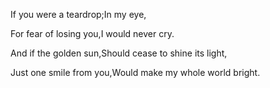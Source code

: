If you were a teardrop;In my eye,

For fear of losing you,I would never cry.

And if the golden sun,Should cease to shine its light,

Just one smile from you,Would make my whole world bright.